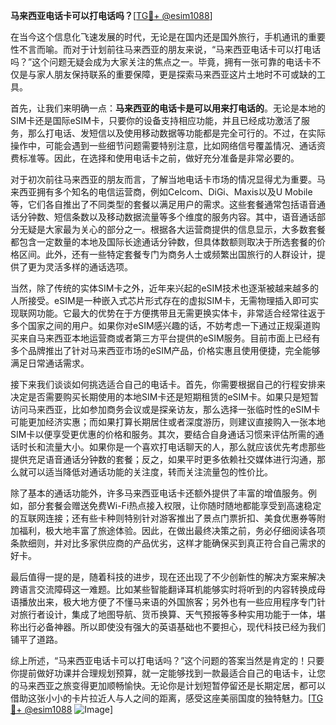 **马来西亚电话卡可以打电话吗？**[[TG💪+ @esim1088](https://t.me/s/esim1088)]

在当今这个信息化飞速发展的时代，无论是在国内还是国外旅行，手机通讯的重要性不言而喻。而对于计划前往马来西亚的朋友来说，“马来西亚电话卡可以打电话吗？”这个问题无疑会成为大家关注的焦点之一。毕竟，拥有一张可靠的电话卡不仅是与家人朋友保持联系的重要保障，更是探索马来西亚这片土地时不可或缺的工具。

首先，让我们来明确一点：**马来西亚的电话卡是可以用来打电话的**。无论是本地的SIM卡还是国际eSIM卡，只要你的设备支持相应功能，并且已经成功激活了服务，那么打电话、发短信以及使用移动数据等功能都是完全可行的。不过，在实际操作中，可能会遇到一些细节问题需要特别注意，比如网络信号覆盖情况、通话资费标准等。因此，在选择和使用电话卡之前，做好充分准备是非常必要的。

对于初次前往马来西亚的朋友而言，了解当地电话卡市场的情况显得尤为重要。马来西亚拥有多个知名的电信运营商，例如Celcom、DiGi、Maxis以及U Mobile等，它们各自推出了不同类型的套餐以满足用户的需求。这些套餐通常包括语音通话分钟数、短信条数以及移动数据流量等多个维度的服务内容。其中，语音通话部分无疑是大家最为关心的部分之一。根据各大运营商提供的信息显示，大多数套餐都包含一定数量的本地及国际长途通话分钟数，但具体数额则取决于所选套餐的价格区间。此外，还有一些特定套餐专门为商务人士或频繁出国旅行的人群设计，提供了更为灵活多样的通话选项。

当然，除了传统的实体SIM卡之外，近年来兴起的eSIM技术也逐渐被越来越多的人所接受。eSIM是一种嵌入式芯片形式存在的虚拟SIM卡，无需物理插入即可实现联网功能。它最大的优势在于方便携带且无需更换实体卡，非常适合经常往返于多个国家之间的用户。如果你对eSIM感兴趣的话，不妨考虑一下通过正规渠道购买来自马来西亚本地运营商或者第三方平台提供的eSIM服务。目前市面上已经有多个品牌推出了针对马来西亚市场的eSIM产品，价格实惠且使用便捷，完全能够满足日常通话需求。

接下来我们谈谈如何挑选适合自己的电话卡。首先，你需要根据自己的行程安排来决定是否需要购买长期使用的本地SIM卡还是短期租赁的eSIM卡。如果只是短暂访问马来西亚，比如参加商务会议或是探亲访友，那么选择一张临时性的eSIM卡可能更加经济实惠；而如果打算长期居住或者深度游历，则建议直接购入一张本地SIM卡以便享受更优惠的价格和服务。其次，要结合自身通话习惯来评估所需的通话时长和流量大小。如果你是一个喜欢打电话聊天的人，那么就应该优先考虑那些提供充足语音通话分钟数的套餐；反之，如果平时更多依赖社交媒体进行沟通，那么就可以适当降低对通话功能的关注度，转而关注流量包的性价比。

除了基本的通话功能外，许多马来西亚电话卡还额外提供了丰富的增值服务。例如，部分套餐会赠送免费Wi-Fi热点接入权限，让你随时随地都能享受到高速稳定的互联网连接；还有些卡种则特别针对游客推出了景点门票折扣、美食优惠券等附加福利，极大地丰富了旅途体验。因此，在做出最终决策之前，务必仔细阅读各项条款细则，并对比多家供应商的产品优劣，这样才能确保买到真正符合自己需求的好卡。

最后值得一提的是，随着科技的进步，现在还出现了不少创新性的解决方案来解决跨语言交流障碍这一难题。比如某些智能翻译耳机能够实时将听到的内容转换成母语播放出来，极大地方便了不懂马来语的外国旅客；另外也有一些应用程序专门针对旅行者设计，集成了地图导航、货币换算、天气预报等多种实用功能于一体，堪称出行必备神器。所以即使没有强大的英语基础也不要担心，现代科技已经为我们铺平了道路。

综上所述，“马来西亚电话卡可以打电话吗？”这个问题的答案当然是肯定的！只要你提前做好功课并合理规划预算，就一定能够找到一款最适合自己的电话卡，让您的马来西亚之旅变得更加顺畅愉快。无论你是计划短暂停留还是长期定居，都可以借助这张小小的卡片拉近人与人之间的距离，感受这座美丽国度的独特魅力。[[TG💪+ @esim1088](https://t.me/s/esim1088) ![Image](https://i.postimg.cc/4NQfJmqS/Snipaste-2025-05-13-00-14-12.png)]